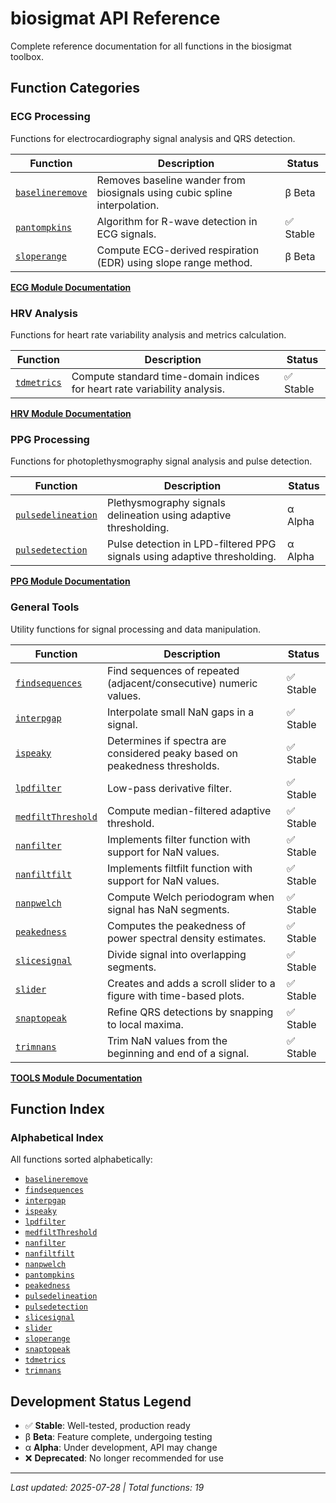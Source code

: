 # biosigmat API Reference

Complete reference documentation for all functions in the biosigmat toolbox.

## Function Categories

### ECG Processing
Functions for electrocardiography signal analysis and QRS detection.

| Function | Description | Status |
| -------- | ----------- | ------ |
| [`baselineremove`](ecg/baselineremove.md) | Removes baseline wander from biosignals using cubic spline interpolation. | β Beta |
| [`pantompkins`](ecg/pantompkins.md) | Algorithm for R-wave detection in ECG signals. | ✅ Stable |
| [`sloperange`](ecg/sloperange.md) | Compute ECG-derived respiration (EDR) using slope range method. | β Beta |

**[ECG Module Documentation](ecg/README.md)**

### HRV Analysis
Functions for heart rate variability analysis and metrics calculation.

| Function | Description | Status |
| -------- | ----------- | ------ |
| [`tdmetrics`](hrv/tdmetrics.md) | Compute standard time-domain indices for heart rate variability analysis. | ✅ Stable |

**[HRV Module Documentation](hrv/README.md)**

### PPG Processing
Functions for photoplethysmography signal analysis and pulse detection.

| Function | Description | Status |
| -------- | ----------- | ------ |
| [`pulsedelineation`](ppg/pulsedelineation.md) | Plethysmography signals delineation using adaptive thresholding. | α Alpha |
| [`pulsedetection`](ppg/pulsedetection.md) | Pulse detection in LPD-filtered PPG signals using adaptive thresholding. | α Alpha |

**[PPG Module Documentation](ppg/README.md)**

### General Tools
Utility functions for signal processing and data manipulation.

| Function | Description | Status |
| -------- | ----------- | ------ |
| [`findsequences`](tools/findsequences.md) | Find sequences of repeated (adjacent/consecutive) numeric values. | ✅ Stable |
| [`interpgap`](tools/interpgap.md) | Interpolate small NaN gaps in a signal. | ✅ Stable |
| [`ispeaky`](tools/ispeaky.md) | Determines if spectra are considered peaky based on peakedness thresholds. | ✅ Stable |
| [`lpdfilter`](tools/lpdfilter.md) | Low-pass derivative filter. | ✅ Stable |
| [`medfiltThreshold`](tools/medfiltThreshold.md) | Compute median-filtered adaptive threshold. | ✅ Stable |
| [`nanfilter`](tools/nanfilter.md) | Implements filter function with support for NaN values. | ✅ Stable |
| [`nanfiltfilt`](tools/nanfiltfilt.md) | Implements filtfilt function with support for NaN values. | ✅ Stable |
| [`nanpwelch`](tools/nanpwelch.md) | Compute Welch periodogram when signal has NaN segments. | ✅ Stable |
| [`peakedness`](tools/peakedness.md) | Computes the peakedness of power spectral density estimates. | ✅ Stable |
| [`slicesignal`](tools/slicesignal.md) | Divide signal into overlapping segments. | ✅ Stable |
| [`slider`](tools/slider.md) | Creates and adds a scroll slider to a figure with time-based plots. | ✅ Stable |
| [`snaptopeak`](tools/snaptopeak.md) | Refine QRS detections by snapping to local maxima. | ✅ Stable |
| [`trimnans`](tools/trimnans.md) | Trim NaN values from the beginning and end of a signal. | ✅ Stable |

**[TOOLS Module Documentation](tools/README.md)**

## Function Index

### Alphabetical Index
All functions sorted alphabetically:

- [`baselineremove`](ecg/baselineremove.md)
- [`findsequences`](tools/findsequences.md)
- [`interpgap`](tools/interpgap.md)
- [`ispeaky`](tools/ispeaky.md)
- [`lpdfilter`](tools/lpdfilter.md)
- [`medfiltThreshold`](tools/medfiltThreshold.md)
- [`nanfilter`](tools/nanfilter.md)
- [`nanfiltfilt`](tools/nanfiltfilt.md)
- [`nanpwelch`](tools/nanpwelch.md)
- [`pantompkins`](ecg/pantompkins.md)
- [`peakedness`](tools/peakedness.md)
- [`pulsedelineation`](ppg/pulsedelineation.md)
- [`pulsedetection`](ppg/pulsedetection.md)
- [`slicesignal`](tools/slicesignal.md)
- [`slider`](tools/slider.md)
- [`sloperange`](ecg/sloperange.md)
- [`snaptopeak`](tools/snaptopeak.md)
- [`tdmetrics`](hrv/tdmetrics.md)
- [`trimnans`](tools/trimnans.md)


## Development Status Legend
- ✅ **Stable**: Well-tested, production ready
- β **Beta**: Feature complete, undergoing testing
- α **Alpha**: Under development, API may change
- ❌ **Deprecated**: No longer recommended for use
---

*Last updated: 2025-07-28 | Total functions: 19*
